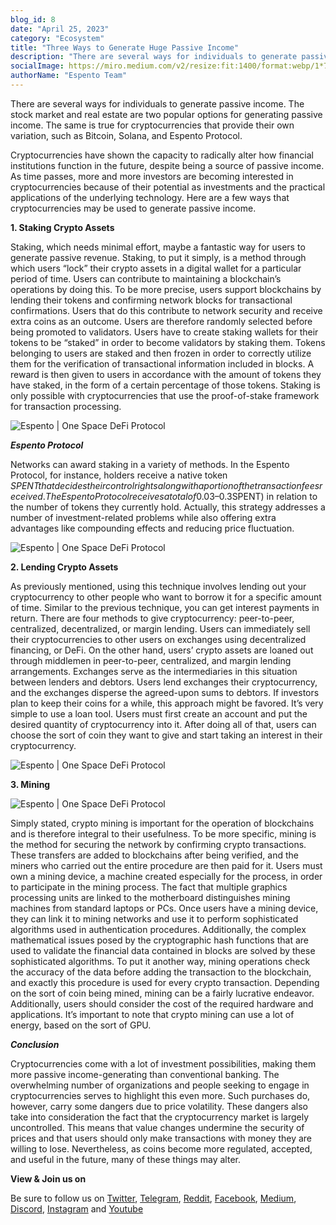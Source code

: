 ```yaml
---
blog_id: 8
date: "April 25, 2023"
category: "Ecosystem"
title: "Three Ways to Generate Huge Passive Income"
description: "There are several ways for individuals to generate passive income. The stock market and real estate are two popular options for generating passive income...."
socialImage: https://miro.medium.com/v2/resize:fit:1400/format:webp/1*7nJiZUiiOu-fPAOZ1iHZYA.png
authorName: "Espento Team"
---
```


There are several ways for individuals to generate passive income. The stock market and real estate are two popular options for generating passive income. The same is true for cryptocurrencies that provide their own variation, such as Bitcoin, Solana, and Espento Protocol.

Cryptocurrencies have shown the capacity to radically alter how financial institutions function in the future, despite being a source of passive income. As time passes, more and more investors are becoming interested in cryptocurrencies because of their potential as investments and the practical applications of the underlying technology. Here are a few ways that cryptocurrencies may be used to generate passive income.

**1. Staking Crypto Assets**

Staking, which needs minimal effort, maybe a fantastic way for users to generate passive revenue. Staking, to put it simply, is a method through which users “lock” their crypto assets in a digital wallet for a particular period of time. Users can contribute to maintaining a blockchain’s operations by doing this. To be more precise, users support blockchains by lending their tokens and confirming network blocks for transactional confirmations. Users that do this contribute to network security and receive extra coins as an outcome. Users are therefore randomly selected before being promoted to validators. Users have to create staking wallets for their tokens to be “staked” in order to become validators by staking them. Tokens belonging to users are staked and then frozen in order to correctly utilize them for the verification of transactional information included in blocks. A reward is then given to users in accordance with the amount of tokens they have staked, in the form of a certain percentage of those tokens. Staking is only possible with cryptocurrencies that use the proof-of-stake framework for transaction processing.

![Espento | One Space DeFi Protocol](https://miro.medium.com/v2/resize:fit:1400/format:webp/1*R6Na_8ZW8iJxjmAQG7qHeg.png)

**_Espento Protocol_**

Networks can award staking in a variety of methods. In the Espento Protocol, for instance, holders receive a native token $SPENT that decides their control rights along with a portion of the transaction fees received. The Espento Protocol receives a total of 0.03–0.3% on each transaction with 3.4% going towards rewarding users. This holder evaluation aims to make up for the shortcomings of farming rewards as well as the potential for short-term losses. Additionally, it aims to allay concerns regarding the restrictions on staking and un-staking times. It is comparable to saving money in a savings account at a bank where one can earn interest. As a result, users receive more tokens ($SPENT) in relation to the number of tokens they currently hold. Actually, this strategy addresses a number of investment-related problems while also offering extra advantages like compounding effects and reducing price fluctuation.

![Espento | One Space DeFi Protocol](https://miro.medium.com/v2/resize:fit:1400/format:webp/1*-4xqmuwQE9HBlwC6wMnsXQ.png)

**2. Lending Crypto Assets**

As previously mentioned, using this technique involves lending out your cryptocurrency to other people who want to borrow it for a specific amount of time. Similar to the previous technique, you can get interest payments in return. There are four methods to give cryptocurrency: peer-to-peer, centralized, decentralized, or margin lending. Users can immediately sell their cryptocurrencies to other users on exchanges using decentralized financing, or DeFi. On the other hand, users’ crypto assets are loaned out through middlemen in peer-to-peer, centralized, and margin lending arrangements. Exchanges serve as the intermediaries in this situation between lenders and debtors. Users lend exchanges their cryptocurrency, and the exchanges disperse the agreed-upon sums to debtors. If investors plan to keep their coins for a while, this approach might be favored. It’s very simple to use a loan tool. Users must first create an account and put the desired quantity of cryptocurrency into it. After doing all of that, users can choose the sort of coin they want to give and start taking an interest in their cryptocurrency.

![Espento | One Space DeFi Protocol](https://miro.medium.com/v2/resize:fit:1400/format:webp/1*oUQ9X1i0DhAG46MwAqikEQ.png)

**3. Mining**

![Espento | One Space DeFi Protocol](https://miro.medium.com/v2/resize:fit:1400/format:webp/1*8GFv8nkDEk1hyOgpqLNWiQ.png)

Simply stated, crypto mining is important for the operation of blockchains and is therefore integral to their usefulness. To be more specific, mining is the method for securing the network by confirming crypto transactions. These transfers are added to blockchains after being verified, and the miners who carried out the entire procedure are then paid for it. Users must own a mining device, a machine created especially for the process, in order to participate in the mining process. The fact that multiple graphics processing units are linked to the motherboard distinguishes mining machines from standard laptops or PCs. Once users have a mining device, they can link it to mining networks and use it to perform sophisticated algorithms used in authentication procedures. Additionally, the complex mathematical issues posed by the cryptographic hash functions that are used to validate the financial data contained in blocks are solved by these sophisticated algorithms. To put it another way, mining operations check the accuracy of the data before adding the transaction to the blockchain, and exactly this procedure is used for every crypto transaction. Depending on the sort of coin being mined, mining can be a fairly lucrative endeavor. Additionally, users should consider the cost of the required hardware and applications. It’s important to note that crypto mining can use a lot of energy, based on the sort of GPU.

**_Conclusion_**

Cryptocurrencies come with a lot of investment possibilities, making them more passive income-generating than conventional banking. The overwhelming number of organizations and people seeking to engage in cryptocurrencies serves to highlight this even more. Such purchases do, however, carry some dangers due to price volatility. These dangers also take into consideration the fact that the cryptocurrency market is largely uncontrolled. This means that value changes undermine the security of prices and that users should only make transactions with money they are willing to lose. Nevertheless, as coins become more regulated, accepted, and useful in the future, many of these things may alter.

**View & Join us on**

Be sure to follow us on [Twitter](https://twitter.com/espentoofficial), [Telegram](https://telegram.me/espento_news), [Reddit](https://www.reddit.com/r/espentoOfficial/), [Facebook](https://www.facebook.com/espentoofficial), [Medium](https://medium.com/@espentoofficial), [Discord](https://discord.gg/HEgRbjJHbC), [Instagram](https://www.instagram.com/espentoofficial) and [Youtube](https://www.youtube.com/@espentoofficial/)
